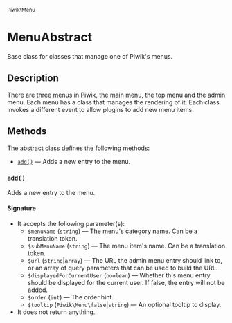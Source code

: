 <small>Piwik\Menu</small>

MenuAbstract
============

Base class for classes that manage one of Piwik&#039;s menus.

Description
-----------

There are three menus in Piwik, the main menu, the top menu and the admin menu.
Each menu has a class that manages the rendering of it. Each class invokes
a different event to allow plugins to add new menu items.

Methods
-------

The abstract class defines the following methods:

- [`add()`](#add) &mdash; Adds a new entry to the menu.

<a name="add" id="add"></a>
<a name="add" id="add"></a>
### `add()`

Adds a new entry to the menu.

#### Signature

- It accepts the following parameter(s):
    - `$menuName` (`string`) &mdash; The menu's category name. Can be a translation token.
    - `$subMenuName` (`string`) &mdash; The menu item's name. Can be a translation token.
    - `$url` (`string`|`array`) &mdash; The URL the admin menu entry should link to, or an array of query parameters that can be used to build the URL.
    - `$displayedForCurrentUser` (`boolean`) &mdash; Whether this menu entry should be displayed for the current user. If false, the entry will not be added.
    - `$order` (`int`) &mdash; The order hint.
    - `$tooltip` (`Piwik\Menu\false`|`string`) &mdash; An optional tooltip to display.
- It does not return anything.

